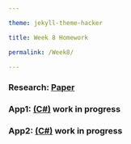 ```yaml
---

theme: jekyll-theme-hacker

title: Week 8 Homework

permalink: /Week8/

---
```


### Research: [Paper](https://videars.github.io/Week8/research)

### App1: [(C\#)]() work in progress

### App2: [(C\#)]() work in progress
